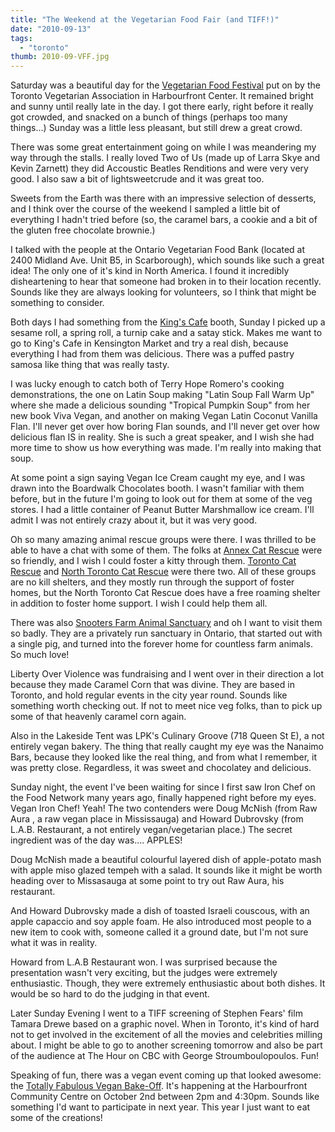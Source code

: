 ```yaml
---
title: "The Weekend at the Vegetarian Food Fair (and TIFF!)"
date: "2010-09-13"
tags:
  - "toronto"
thumb: 2010-09-VFF.jpg
---
```


Saturday was a beautiful day for the [Vegetarian Food Festival](http://www.veg.ca/foodfair) put on by the Toronto Vegetarian Association in Harbourfront Center. It remained bright and sunny until really late in the day. I got there early, right before it really got crowded, and snacked on a bunch of things (perhaps too many things...) Sunday was a little less pleasant, but still drew a great crowd.  

There was some great entertainment going on while I was meandering my way through the stalls. I really loved Two of Us (made up of Larra Skye and Kevin Zarnett) they did Accoustic Beatles Renditions and were very very good. I also saw a bit of lightsweetcrude and it was great too.  

Sweets from the Earth was there with an impressive selection of desserts, and I think over the course of the weekend I sampled a little bit of everything I hadn't tried before (so, the caramel bars, a cookie and a bit of the gluten free chocolate brownie.)  

I talked with the people at the Ontario Vegetarian Food Bank (located at 2400 Midland Ave. Unit B5, in Scarborough), which sounds like such a great idea! The only one of it's kind in North America. I found it incredibly disheartening to hear that someone had broken in to their location recently. Sounds like they are always looking for volunteers, so I think that might be something to consider.  

Both days I had something from the [King's Cafe](http://www.kingscafe.com/) booth, Sunday I picked up a sesame roll, a spring roll, a turnip cake and a satay stick. Makes me want to go to King's Cafe in Kensington Market and try a real dish, because everything I had from them was delicious. There was a puffed pastry samosa like thing that was really tasty.  

I was lucky enough to catch both of Terry Hope Romero's cooking demonstrations, the one on Latin Soup making "Latin Soup Fall Warm Up" where she made a delicious sounding "Tropical Pumpkin Soup" from her new book Viva Vegan, and another on making Vegan Latin Coconut Vanilla Flan. I'll never get over how boring Flan sounds, and I'll never get over how delicious flan IS in reality. She is such a great speaker, and I wish she had more time to show us how everything was made. I'm really into making that soup.  

At some point a sign saying Vegan Ice Cream caught my eye, and I was drawn into the Boardwalk Chocolates booth. I wasn't familiar with them before, but in the future I'm going to look out for them at some of the veg stores. I had a little container of Peanut Butter Marshmallow ice cream. I'll admit I was not entirely crazy about it, but it was very good.  

Oh so many amazing animal rescue groups were there. I was thrilled to be able to have a chat with some of them. The folks at [Annex Cat Rescue](http://annexcatrescue.ca/) were so friendly, and I wish I could foster a kitty through them. [Toronto Cat Rescue](http://www.torontocatrescue.ca/) and [North Toronto Cat Rescue](http://www.northtorontocatrescue.com/) were there two. All of these groups are no kill shelters, and they mostly run through the support of foster homes, but the North Toronto Cat Rescue does have a free roaming shelter in addition to foster home support. I wish I could help them all.  

There was also [Snooters Farm Animal Sanctuary](http://snootersforeverhome.com/) and oh I want to visit them so badly. They are a privately run sanctuary in Ontario, that started out with a single pig, and turned into the forever home for countless farm animals. So much love!  

Liberty Over Violence was fundraising and I went over in their direction a lot because they made Caramel Corn that was divine. They are based in Toronto, and hold regular events in the city year round. Sounds like something worth checking out. If not to meet nice veg folks, than to pick up some of that heavenly caramel corn again.  

Also in the Lakeside Tent was LPK's Culinary Groove (718 Queen St E), a not entirely vegan bakery. The thing that really caught my eye was the Nanaimo Bars, because they looked like the real thing, and from what I remember, it was pretty close. Regardless, it was sweet and chocolatey and delicious.  

Sunday night, the event I've been waiting for since I first saw Iron Chef on the Food Network many years ago, finally happened right before my eyes. Vegan Iron Chef! Yeah! The two contenders were Doug McNish (from Raw Aura , a raw vegan place in Mississauga) and Howard Dubrovsky (from L.A.B. Restaurant, a not entirely vegan/vegetarian place.) The secret ingredient was of the day was.... APPLES!  

Doug McNish made a beautiful colourful layered dish of apple-potato mash with apple miso glazed tempeh with a salad. It sounds like it might be worth heading over to Missasauga at some point to try out Raw Aura, his restaurant.  

And Howard Dubrovsky made a dish of toasted Israeli couscous, with an apple capaccio and soy apple foam. He also introduced most people to a new item to cook with, someone called it a ground date, but I'm not sure what it was in reality.  

Howard from L.A.B Restaurant won. I was surprised because the presentation wasn't very exciting, but the judges were extremely enthusiastic. Though, they were extremely enthusiastic about both dishes. It would be so hard to do the judging in that event.  

Later Sunday Evening I went to a TIFF screening of Stephen Fears' film Tamara Drewe based on a graphic novel. When in Toronto, it's kind of hard not to get involved in the excitement of all the movies and celebrities milling about. I might be able to go to another screening tomorrow and also be part of the audience at The Hour on CBC with George Stroumboulopoulos. Fun!  

Speaking of fun, there was a vegan event coming up that looked awesome: the [Totally Fabulous Vegan Bake-Off](http://www.veg.ca/bakeoff). It's happening at the Harbourfront Community Centre on October 2nd between 2pm and 4:30pm. Sounds like something I'd want to participate in next year. This year I just want to eat some of the creations!
